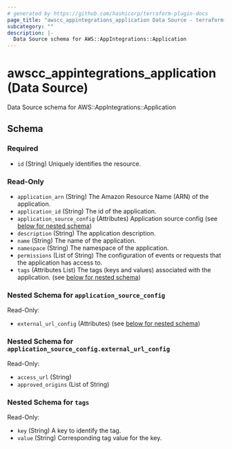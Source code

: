 ```yaml
---
# generated by https://github.com/hashicorp/terraform-plugin-docs
page_title: "awscc_appintegrations_application Data Source - terraform-provider-awscc"
subcategory: ""
description: |-
  Data Source schema for AWS::AppIntegrations::Application
---
```


# awscc_appintegrations_application (Data Source)

Data Source schema for AWS::AppIntegrations::Application



<!-- schema generated by tfplugindocs -->
## Schema

### Required

- `id` (String) Uniquely identifies the resource.

### Read-Only

- `application_arn` (String) The Amazon Resource Name (ARN) of the application.
- `application_id` (String) The id of the application.
- `application_source_config` (Attributes) Application source config (see [below for nested schema](#nestedatt--application_source_config))
- `description` (String) The application description.
- `name` (String) The name of the application.
- `namespace` (String) The namespace of the application.
- `permissions` (List of String) The configuration of events or requests that the application has access to.
- `tags` (Attributes List) The tags (keys and values) associated with the application. (see [below for nested schema](#nestedatt--tags))

<a id="nestedatt--application_source_config"></a>
### Nested Schema for `application_source_config`

Read-Only:

- `external_url_config` (Attributes) (see [below for nested schema](#nestedatt--application_source_config--external_url_config))

<a id="nestedatt--application_source_config--external_url_config"></a>
### Nested Schema for `application_source_config.external_url_config`

Read-Only:

- `access_url` (String)
- `approved_origins` (List of String)



<a id="nestedatt--tags"></a>
### Nested Schema for `tags`

Read-Only:

- `key` (String) A key to identify the tag.
- `value` (String) Corresponding tag value for the key.
